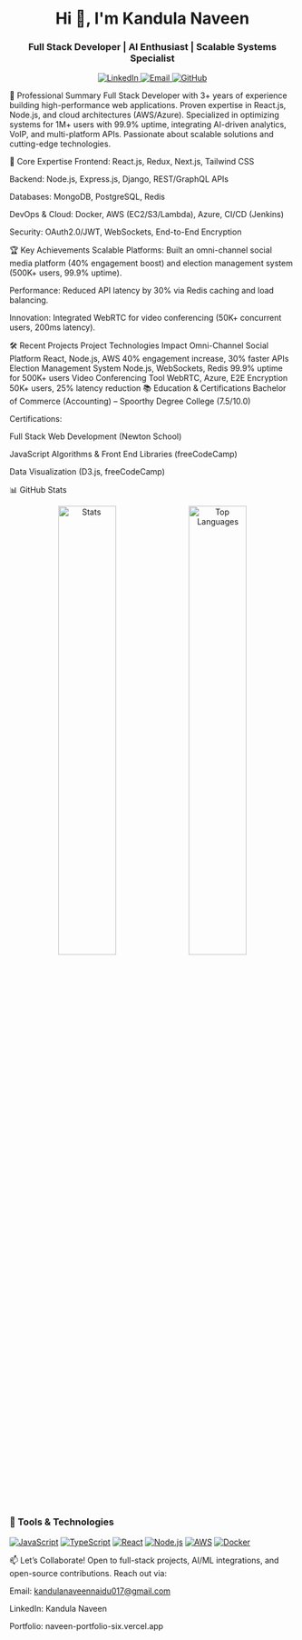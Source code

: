 <h1 align="center">Hi 👋, I'm Kandula Naveen</h1> <h3 align="center">Full Stack Developer | AI Enthusiast | Scalable Systems Specialist</h3><p align="center"> <a href="https://www.linkedin.com/in/kandulanaveen1/" target="_blank"> <img src="https://img.shields.io/badge/LinkedIn-Connect-blue?style=flat&logo=linkedin" alt="LinkedIn" /> </a> <a href="mailto:kandulanaveennaidu017@gmail.com"> <img src="https://img.shields.io/badge/Email-Contact-red?style=flat&logo=gmail" alt="Email" /> </a> <a href="https://github.com/kandulanaveennaidu"> <img src="https://img.shields.io/github/followers/kandulanaveennaidu?label=Follow&style=social" alt="GitHub" /> </a> </p>
🚀 Professional Summary
Full Stack Developer with 3+ years of experience building high-performance web applications. Proven expertise in React.js, Node.js, and cloud architectures (AWS/Azure). Specialized in optimizing systems for 1M+ users with 99.9% uptime, integrating AI-driven analytics, VoIP, and multi-platform APIs. Passionate about scalable solutions and cutting-edge technologies.

💼 Core Expertise
Frontend: React.js, Redux, Next.js, Tailwind CSS

Backend: Node.js, Express.js, Django, REST/GraphQL APIs

Databases: MongoDB, PostgreSQL, Redis

DevOps & Cloud: Docker, AWS (EC2/S3/Lambda), Azure, CI/CD (Jenkins)

Security: OAuth2.0/JWT, WebSockets, End-to-End Encryption

🏆 Key Achievements
Scalable Platforms: Built an omni-channel social media platform (40% engagement boost) and election management system (500K+ users, 99.9% uptime).

Performance: Reduced API latency by 30% via Redis caching and load balancing.

Innovation: Integrated WebRTC for video conferencing (50K+ concurrent users, 200ms latency).

🛠️ Recent Projects
Project	Technologies	Impact
Omni-Channel Social Platform	React, Node.js, AWS	40% engagement increase, 30% faster APIs
Election Management System	Node.js, WebSockets, Redis	99.9% uptime for 500K+ users
Video Conferencing Tool	WebRTC, Azure, E2E Encryption	50K+ users, 25% latency reduction
📚 Education & Certifications
Bachelor of Commerce (Accounting) – Spoorthy Degree College (7.5/10.0)

Certifications:

Full Stack Web Development (Newton School)

JavaScript Algorithms & Front End Libraries (freeCodeCamp)

Data Visualization (D3.js, freeCodeCamp)

📊 GitHub Stats
<p align="center"> <img src="https://github-readme-stats.vercel.app/api?username=kandulanaveennaidu&show_icons=true&theme=radical" alt="Stats" width="45%" /> <img src="https://github-readme-stats.vercel.app/api/top-langs?username=kandulanaveennaidu&layout=compact&theme=radical" alt="Top Languages" width="45%" /> </p>
<h3 align="left">🔧 Tools & Technologies</h3> <p align="left"> <!-- Languages --> <a href="https://developer.mozilla.org/en-US/docs/Web/JavaScript"><img src="https://img.shields.io/badge/JavaScript-ES6+-yellow?logo=javascript" alt="JavaScript"/></a> <a href="https://www.typescriptlang.org/"><img src="https://img.shields.io/badge/TypeScript-4.0+-blue?logo=typescript" alt="TypeScript"/></a> <a href="https://reactjs.org/"><img src="https://img.shields.io/badge/React-18.0+-61DAFB?logo=react" alt="React"/></a> <a href="https://nodejs.org/"><img src="https://img.shields.io/badge/Node.js-16.0+-339933?logo=node.js" alt="Node.js"/></a> <a href="https://aws.amazon.com/"><img src="https://img.shields.io/badge/AWS-EC2/S3/Lambda-FF9900?logo=amazon-aws" alt="AWS"/></a> <a href="https://www.docker.com/"><img src="https://img.shields.io/badge/Docker-3.0+-2496ED?logo=docker" alt="Docker"/></a> </p>
📫 Let’s Collaborate!
Open to full-stack projects, AI/ML integrations, and open-source contributions. Reach out via:

Email: kandulanaveennaidu017@gmail.com

LinkedIn: Kandula Naveen

Portfolio: naveen-portfolio-six.vercel.app
